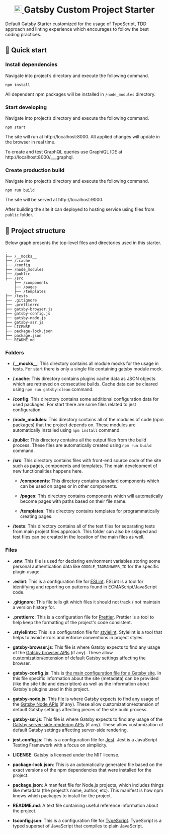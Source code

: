 <h1 align="center">
  <a href="https://www.gatsbyjs.org">
    <img alt="Gatsby" src="https://www.gatsbyjs.org/monogram.svg" width="24" />
  </a>
  <span>
    Gatsby Custom Project Starter
  </span>
</h1>

Default Gatsby Starter customized for the usage of TypeScript, TDD approach and linting experience which encourages to follow the best coding practices.

## 🚀 Quick start

### Install dependencies

Navigate into project’s directory and execute the following command.

```shell
npm install
```

All dependent npm packages will be installed in `/node_modules` directory.

### Start developing

Navigate into project’s directory and execute the following command.

```shell
npm start
```

The site will run at http://localhost:8000. All applied changes will update in the browser in real time.

To create and test GraphQL queries use GraphiQL IDE at http://localhost:8000/___graphql.

### Create production build

Navigate into project’s directory and execute the following command.

```shell
npm run build
```

The site will be served at http://localhost:9000.

After building the site it can deployed to hosting service using files from `public` folder.

## 📂 Project structure

Below graph presents the top-level files and directories used in this starter.

    .
    ├── /__mocks__
    ├── /.cache
    ├── /config
    ├── /node_modules
    ├── /public
    ├── /src
        ├── /components
        ├── /pages
        ├── /templates
    ├── /tests
    ├── .gitignore
    ├── .prettierrc
    ├── gatsby-browser.js
    ├── gatsby-config.js
    ├── gatsby-node.js
    ├── gatsby-ssr.js
    ├── LICENSE
    ├── package-lock.json
    ├── package.json
    └── README.md

### Folders

- **/\_\_mocks\_\_**: This directory contains all module mocks for the usage in tests. For start there is only a single file containing gatsby module mock.

- **/.cache**: This directory contains plugins cache data as JSON objects which are retrieved on consecutive builds. Cache data can be cleared using `npm run gatsby:clean` command.

- **/config**: This directory contains some additional configuration data for used packages. For start there are some files related to jest configuration.

- **/node_modules**: This directory contains all of the modules of code (npm packages) that the project depends on. These modules are automatically installed using `npm install` command.

- **/public**: This directory contains all the output files from the build process. These files are automatically created using `npm run build` command.

- **/src**: This directory contains files with front-end source code of the site such as pages, components and templates. The main development of new functionalities happens here.

  - **/components**: This directory contains standard components which can be used on pages or in other components.

  - **/pages**: This directory contains components which will automatically become pages with paths based on their file name.

  - **/templates**: This directory contains templates for programmatically creating pages.

- **/tests**: This directory contains all of the test files for separating tests from main project files approach. This folder can also be skipped and test files can be created in the location of the main files as well.

### Files

- **.env**: This file is used for declaring environment variables storing some personal authentication data like `GOOGLE_TAGMANAGER_ID` for the specific plugin usage.

- **.eslint**: This is a configuration file for [ESLint](https://eslint.org/). ESLint is a tool for identifying and reporting on patterns found in ECMAScript/JavaScript code.

- **.gitignore**: This file tells git which files it should not track / not maintain a version history for.

- **.prettierrc**: This is a configuration file for [Prettier](https://prettier.io/). Prettier is a tool to help keep the formatting of the project's code consistent.

- **.stylelintrc**: This is a configuration file for [stylelint](https://stylelint.io/). Stylelint is a tool that helps to avoid errors and enforce conventions in project styles.

- **gatsby-browser.js**: This file is where Gatsby expects to find any usage of the [Gatsby browser APIs](https://www.gatsbyjs.org/docs/browser-apis/) (if any). These allow customization/extension of default Gatsby settings affecting the browser.

- **gatsby-config.js**: This is [the main configuration file for a Gatsby site](https://www.gatsbyjs.org/docs/gatsby-config/). In this file specific information about the site (metadata) can be provided (like the site title and description) as well as the information about Gatsby's plugins used in this project.

- **gatsby-node.js**: This file is where Gatsby expects to find any usage of the [Gatsby Node APIs](https://www.gatsbyjs.org/docs/node-apis/) (if any). These allow customization/extension of default Gatsby settings affecting pieces of the site build process.

- **gatsby-ssr.js**: This file is where Gatsby expects to find any usage of the [Gatsby server-side rendering APIs](https://www.gatsbyjs.org/docs/ssr-apis/) (if any). These allow customization of default Gatsby settings affecting server-side rendering.

- **jest.config.js**: This is a configuration file for [Jest](https://jestjs.io/). Jest is a JavaScript Testing Framework with a focus on simplicity.

- **LICENSE**: Gatsby is licensed under the MIT license.

- **package-lock.json**: This is an automatically generated file based on the exact versions of the npm dependencies that were installed for the project.

- **package.json**: A manifest file for Node.js projects, which includes things like metadata (the project’s name, author, etc). This manifest is how npm knows which packages to install for the project.

- **README.md**: A text file containing useful reference information about the project.

- **tsconfig.json**: This is a configuration file for [TypeScript](https://www.typescriptlang.org/). TypeScript is a typed superset of JavaScript that compiles to plain JavaScript.
